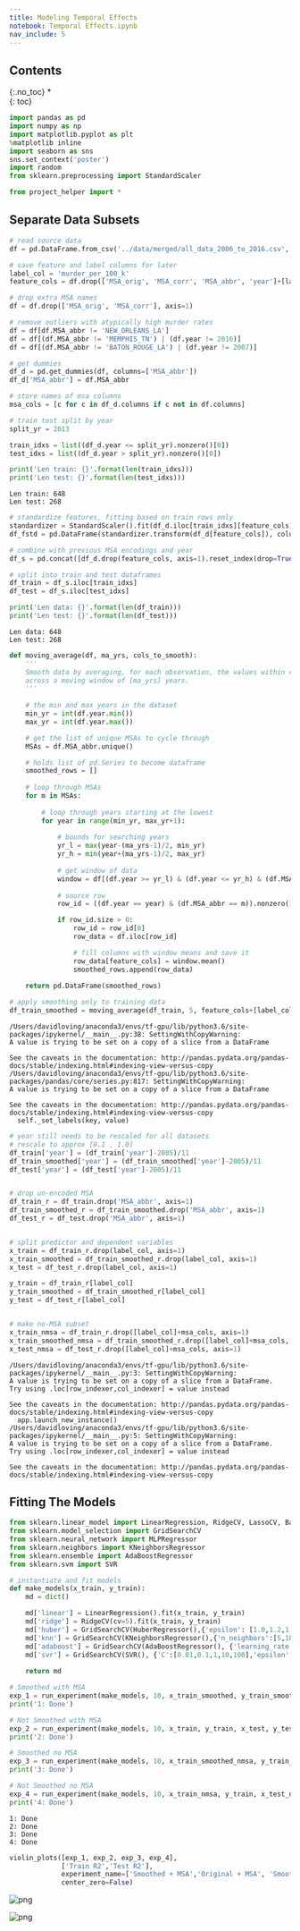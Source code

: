 ```yaml
---
title: Modeling Temporal Effects
notebook: Temporal Effects.ipynb
nav_include: 5
---
```


## Contents
{:.no_toc}
*  
{: toc}


```python
import pandas as pd
import numpy as np
import matplotlib.pyplot as plt
%matplotlib inline
import seaborn as sns
sns.set_context('poster')
import random
from sklearn.preprocessing import StandardScaler
```




```python
from project_helper import *
```


## Separate Data Subsets



```python
# read source data
df = pd.DataFrame.from_csv('../data/merged/all_data_2006_to_2016.csv', index_col=None)
```




```python
# save feature and label columns for later
label_col = 'murder_per_100_k'
feature_cols = df.drop(['MSA_orig', 'MSA_corr', 'MSA_abbr', 'year']+[label_col], axis=1).columns

# drop extra MSA names
df = df.drop(['MSA_orig', 'MSA_corr'], axis=1)
```




```python
# remove outliers with atypically high murder rates
df = df[df.MSA_abbr != 'NEW_ORLEANS_LA']
df = df[(df.MSA_abbr != 'MEMPHIS_TN') | (df.year != 2016)]
df = df[(df.MSA_abbr != 'BATON_ROUGE_LA') | (df.year != 2007)]
```




```python
# get dummies
df_d = pd.get_dummies(df, columns=['MSA_abbr'])
df_d['MSA_abbr'] = df.MSA_abbr

# store names of msa columns
msa_cols = [c for c in df_d.columns if c not in df.columns]

# train test split by year
split_yr = 2013

train_idxs = list((df_d.year <= split_yr).nonzero()[0])
test_idxs = list((df_d.year > split_yr).nonzero()[0])

print('Len train: {}'.format(len(train_idxs)))
print('Len test: {}'.format(len(test_idxs)))
```


    Len train: 648
    Len test: 268




```python
# standardize features, fitting based on train rows only
standardizer = StandardScaler().fit(df_d.iloc[train_idxs][feature_cols])
df_fstd = pd.DataFrame(standardizer.transform(df_d[feature_cols]), columns=feature_cols)

# combine with previous MSA encodings and year
df_s = pd.concat([df_d.drop(feature_cols, axis=1).reset_index(drop=True), df_fstd.reset_index(drop=True)], axis=1)

# split into train and test dataframes
df_train = df_s.iloc[train_idxs]
df_test = df_s.iloc[test_idxs]

print('Len data: {}'.format(len(df_train)))
print('Len test: {}'.format(len(df_test)))
```


    Len data: 648
    Len test: 268




```python
def moving_average(df, ma_yrs, cols_to_smooth):
    '''
    Smooth data by averaging, for each observation, the values within each MSA
    across a moving window of [ma_yrs] years.
    '''
   
    # the min and max years in the dataset
    min_yr = int(df.year.min())
    max_yr = int(df.year.max())

    # get the list of unique MSAs to cycle through
    MSAs = df.MSA_abbr.unique()

    # holds list of pd.Series to become dataframe
    smoothed_rows = []
    
    # loop through MSAs
    for m in MSAs:
        
        # loop through years starting at the lowest
        for year in range(min_yr, max_yr+1):
            
            # bounds for searching years
            yr_l = max(year-(ma_yrs-1)/2, min_yr)
            yr_h = min(year+(ma_yrs-1)/2, max_yr)
            
            # get window of data
            window = df[(df.year >= yr_l) & (df.year <= yr_h) & (df.MSA_abbr == m)][feature_cols]
            
            # source row
            row_id = ((df.year == year) & (df.MSA_abbr == m)).nonzero()[0]

            if row_id.size > 0:
                row_id = row_id[0]
                row_data = df.iloc[row_id]

                # fill columns with window means and save it
                row_data[feature_cols] = window.mean()
                smoothed_rows.append(row_data)
            
    return pd.DataFrame(smoothed_rows)
```




```python
# apply smoothing only to training data
df_train_smoothed = moving_average(df_train, 5, feature_cols+[label_col])
```


    /Users/davidloving/anaconda3/envs/tf-gpu/lib/python3.6/site-packages/ipykernel/__main__.py:38: SettingWithCopyWarning: 
    A value is trying to be set on a copy of a slice from a DataFrame
    
    See the caveats in the documentation: http://pandas.pydata.org/pandas-docs/stable/indexing.html#indexing-view-versus-copy
    /Users/davidloving/anaconda3/envs/tf-gpu/lib/python3.6/site-packages/pandas/core/series.py:817: SettingWithCopyWarning: 
    A value is trying to be set on a copy of a slice from a DataFrame
    
    See the caveats in the documentation: http://pandas.pydata.org/pandas-docs/stable/indexing.html#indexing-view-versus-copy
      self._set_labels(key, value)




```python
# year still needs to be rescaled for all datasets
# rescale to approx [0.1 , 1.0]
df_train['year'] = (df_train['year']-2005)/11
df_train_smoothed['year'] = (df_train_smoothed['year']-2005)/11
df_test['year'] = (df_test['year']-2005)/11


# drop un-encoded MSA
df_train_r = df_train.drop('MSA_abbr', axis=1)
df_train_smoothed_r = df_train_smoothed.drop('MSA_abbr', axis=1)
df_test_r = df_test.drop('MSA_abbr', axis=1)


# split predictor and dependent variables
x_train = df_train_r.drop(label_col, axis=1)
x_train_smoothed = df_train_smoothed_r.drop(label_col, axis=1)
x_test = df_test_r.drop(label_col, axis=1)

y_train = df_train_r[label_col]
y_train_smoothed = df_train_smoothed_r[label_col]
y_test = df_test_r[label_col]


# make no-MSA subset
x_train_nmsa = df_train_r.drop([label_col]+msa_cols, axis=1)
x_train_smoothed_nmsa = df_train_smoothed_r.drop([label_col]+msa_cols, axis=1)
x_test_nmsa = df_test_r.drop([label_col]+msa_cols, axis=1)
```


    /Users/davidloving/anaconda3/envs/tf-gpu/lib/python3.6/site-packages/ipykernel/__main__.py:3: SettingWithCopyWarning: 
    A value is trying to be set on a copy of a slice from a DataFrame.
    Try using .loc[row_indexer,col_indexer] = value instead
    
    See the caveats in the documentation: http://pandas.pydata.org/pandas-docs/stable/indexing.html#indexing-view-versus-copy
      app.launch_new_instance()
    /Users/davidloving/anaconda3/envs/tf-gpu/lib/python3.6/site-packages/ipykernel/__main__.py:5: SettingWithCopyWarning: 
    A value is trying to be set on a copy of a slice from a DataFrame.
    Try using .loc[row_indexer,col_indexer] = value instead
    
    See the caveats in the documentation: http://pandas.pydata.org/pandas-docs/stable/indexing.html#indexing-view-versus-copy


## Fitting The Models



```python
from sklearn.linear_model import LinearRegression, RidgeCV, LassoCV, BayesianRidge, HuberRegressor
from sklearn.model_selection import GridSearchCV
from sklearn.neural_network import MLPRegressor
from sklearn.neighbors import KNeighborsRegressor
from sklearn.ensemble import AdaBoostRegressor
from sklearn.svm import SVR
```




```python
# instantiate and fit models
def make_models(x_train, y_train):
    md = dict()

    md['linear'] = LinearRegression().fit(x_train, y_train)
    md['ridge'] = RidgeCV(cv=5).fit(x_train, y_train)
    md['huber'] = GridSearchCV(HuberRegressor(),{'epsilon': [1.0,1.2,1.4,1.6,1.8]}, n_jobs=-1).fit(x_train, y_train).best_estimator_
    md['knn'] = GridSearchCV(KNeighborsRegressor(),{'n_neighbors':[5,10,20,40]}, n_jobs=-1).fit(x_train, y_train).best_estimator_
    md['adaboost'] = GridSearchCV(AdaBoostRegressor(), {'learning_rate':[0.1,0.3,0.6,1.0]}, n_jobs=-1).fit(x_train, y_train).best_estimator_
    md['svr'] = GridSearchCV(SVR(), {'C':[0.01,0.1,1,10,100],'epsilon':[0.001,0.01,0.1,1,10]}, n_jobs=-1).fit(x_train, y_train)
    
    return md
```




```python
# Smoothed with MSA
exp_1 = run_experiment(make_models, 10, x_train_smoothed, y_train_smoothed, x_test, y_test)
print('1: Done')

# Not Smoothed with MSA
exp_2 = run_experiment(make_models, 10, x_train, y_train, x_test, y_test)
print('2: Done')

# Smoothed no MSA
exp_3 = run_experiment(make_models, 10, x_train_smoothed_nmsa, y_train_smoothed, x_test_nmsa, y_test)
print('3: Done')

# Not Smoothed no MSA
exp_4 = run_experiment(make_models, 10, x_train_nmsa, y_train, x_test_nmsa, y_test)
print('4: Done')
```


    1: Done
    2: Done
    3: Done
    4: Done




```python
violin_plots([exp_1, exp_2, exp_3, exp_4],
             ['Train R2','Test R2'],
             experiment_name=['Smoothed + MSA','Original + MSA', 'Smoothed No MSA', 'Original No MSA'],
             center_zero=False)
```



![png](Temporal%20Effects_files/Temporal%20Effects_15_0.png)



![png](Temporal%20Effects_files/Temporal%20Effects_15_1.png)




```python

```

